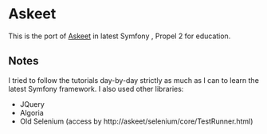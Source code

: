 Askeet
============

This is the port of [Askeet](https://symfony.com/legacy/doc/askeet/1_0) in latest Symfony , Propel 2 for education.

## Notes

I tried to follow the tutorials day-by-day strictly as much as I can to learn the latest Symfony framework. I also used other libraries:

- JQuery
- Algoria
- Old Selenium (access by http://askeet/selenium/core/TestRunner.html)
